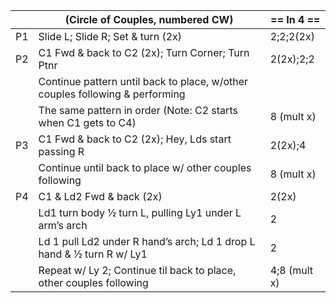 ||(Circle of Couples, numbered CW) | == In 4 == |
|-----|----|-----|
|P1| Slide L; Slide R; Set & turn (2x) |2;2;2(2x)|
|P2| C1 Fwd & back to C2 (2x); Turn Corner; Turn Ptnr |2(2x);2;2|
|| Continue pattern until back to place, w/other couples following & performing||
||The same pattern in order (Note: C2 starts when C1 gets to C4) |8 (mult x)|
|P3| C1 Fwd & back to C2 (2x); Hey, Lds start passing R |2(2x);4|
||Continue until back to place w/ other couples following |8 (mult x)|
|P4| C1 & Ld2 Fwd & back (2x) |2(2x)|
||Ld1 turn body ½ turn L, pulling Ly1 under L arm’s arch |2|
||Ld 1 pull Ld2 under R hand’s arch; Ld 1 drop L hand & ½ turn R w/ Ly1 |2|
||Repeat w/ Ly 2; Continue til back to place, other couples following |4;8 (mult x)|
